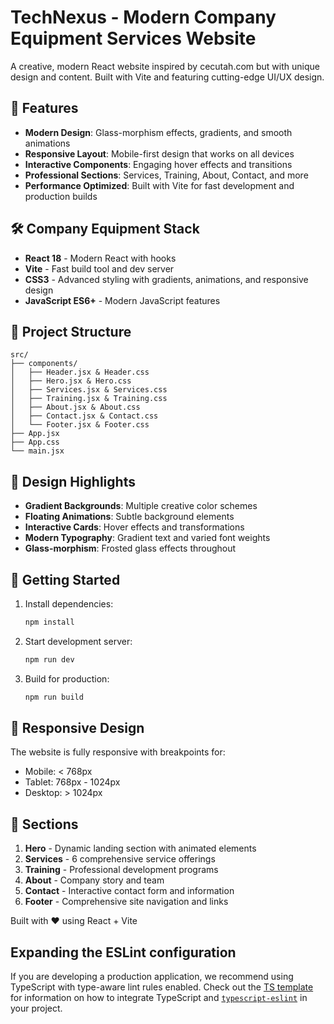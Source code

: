 # TechNexus - Modern Company Equipment Services Website

A creative, modern React website inspired by cecutah.com but with unique design and content. Built with Vite and featuring cutting-edge UI/UX design.

## 🚀 Features

- **Modern Design**: Glass-morphism effects, gradients, and smooth animations
- **Responsive Layout**: Mobile-first design that works on all devices
- **Interactive Components**: Engaging hover effects and transitions
- **Professional Sections**: Services, Training, About, Contact, and more
- **Performance Optimized**: Built with Vite for fast development and production builds

## 🛠️ Company Equipment Stack

- **React 18** - Modern React with hooks
- **Vite** - Fast build tool and dev server
- **CSS3** - Advanced styling with gradients, animations, and responsive design
- **JavaScript ES6+** - Modern JavaScript features

## 📁 Project Structure

```
src/
├── components/
│   ├── Header.jsx & Header.css
│   ├── Hero.jsx & Hero.css
│   ├── Services.jsx & Services.css
│   ├── Training.jsx & Training.css
│   ├── About.jsx & About.css
│   ├── Contact.jsx & Contact.css
│   └── Footer.jsx & Footer.css
├── App.jsx
├── App.css
└── main.jsx
```

## 🎨 Design Highlights

- **Gradient Backgrounds**: Multiple creative color schemes
- **Floating Animations**: Subtle background elements
- **Interactive Cards**: Hover effects and transformations
- **Modern Typography**: Gradient text and varied font weights
- **Glass-morphism**: Frosted glass effects throughout

## 🚀 Getting Started

1. Install dependencies:
   ```bash
   npm install
   ```

2. Start development server:
   ```bash
   npm run dev
   ```

3. Build for production:
   ```bash
   npm run build
   ```

## 📱 Responsive Design

The website is fully responsive with breakpoints for:
- Mobile: < 768px
- Tablet: 768px - 1024px
- Desktop: > 1024px

## 🎯 Sections

1. **Hero** - Dynamic landing section with animated elements
2. **Services** - 6 comprehensive service offerings
3. **Training** - Professional development programs
4. **About** - Company story and team
5. **Contact** - Interactive contact form and information
6. **Footer** - Comprehensive site navigation and links

Built with ❤️ using React + Vite

## Expanding the ESLint configuration

If you are developing a production application, we recommend using TypeScript with type-aware lint rules enabled. Check out the [TS template](https://github.com/vitejs/vite/tree/main/packages/create-vite/template-react-ts) for information on how to integrate TypeScript and [`typescript-eslint`](https://typescript-eslint.io) in your project.
